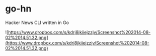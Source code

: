 go-hn
=====

Hacker News CLI written in Go

![https://www.dropbox.com/s/kdrj8jkiiejzzjv/Screenshot%202014-08-02%2014.51.32.png](https://www.dropbox.com/s/kdrj8jkiiejzzjv/Screenshot%202014-08-02%2014.51.32.png)